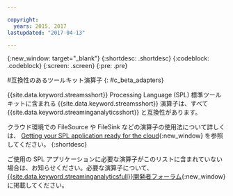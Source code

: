 ```yaml
---

copyright:
  years: 2015, 2017
lastupdated: "2017-04-13"

---
```


<!-- Attribute definitions -->
{:new_window: target="_blank"}
{:shortdesc: .shortdesc}
{:codeblock: .codeblock}
{:screen: .screen}
{:pre: .pre}

#互換性のあるツールキット演算子
{: #c_beta_adapters}

{{site.data.keyword.streamsshort}} Processing Language (SPL) 標準ツールキットに含まれる {{site.data.keyword.streamsshort}} 演算子は、すべて {{site.data.keyword.streaminganalyticsshort}} と互換性があります。

クラウド環境での FileSource や FileSink などの演算子の使用法について詳しくは、 [Getting your SPL application ready for the cloud](https://developer.ibm.com/streamsdev/docs/getting-spl-application-ready-cloud/){:new_window} を参照してください。
{:shortdesc}

ご使用の SPL アプリケーションに必要な演算子がこのリストに含まれていない場合は、お知らせください。必要な演算子について、[{{site.data.keyword.streaminganalyticsfull}}開発者フォーラム](https://developer.ibm.com/answers/topics/streaming-analytics.html){:new_window}に掲載してください。
